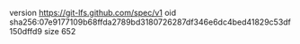 version https://git-lfs.github.com/spec/v1
oid sha256:07e9177109b68ffda2789bd3180726287df346e6dc4bed41829c53df150dffd9
size 652
